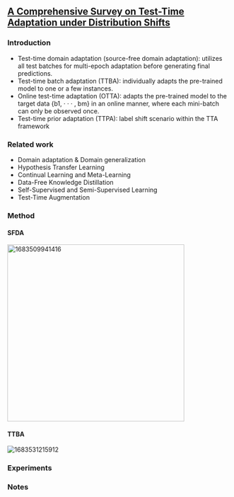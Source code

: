 ## [A Comprehensive Survey on Test-Time Adaptation under Distribution Shifts](https://arxiv.org/pdf/2303.15361.pdf)

### Introduction
- Test-time domain adaptation (source-free domain adaptation): utilizes all test batches for multi-epoch adaptation before generating final predictions.
- Test-time batch adaptation (TTBA): individually adapts the pre-trained model to one or a few instances.
- Online test-time adaptation (OTTA): adapts the pre-trained model to the target data {b1, · · · , bm} in an
online manner, where each mini-batch can only be observed
once.
- Test-time prior adaptation (TTPA): label shift scenario within the TTA framework

### Related work
- Domain adaptation & Domain generalization
- Hypothesis Transfer Learning
- Continual Learning and Meta-Learning
- Data-Free Knowledge Distillation
- Self-Supervised and Semi-Supervised Learning
- Test-Time Augmentation

### Method
#### SFDA
<img width=400 alt="1683509941416" src="https://user-images.githubusercontent.com/46414159/236715575-268b5eaa-5174-446f-bb8e-3f78d1116a08.png">

#### TTBA
![1683531215912](https://user-images.githubusercontent.com/46414159/236763425-c5e74aad-9994-4445-a7fa-8f2c99e51da5.png)

### Experiments

### Notes
